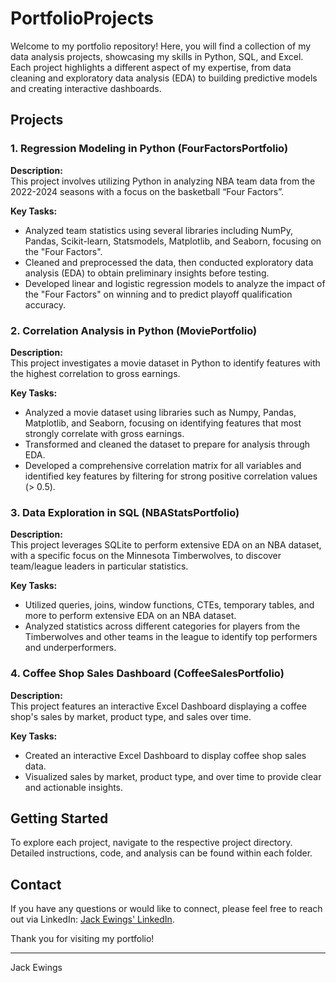 # PortfolioProjects

Welcome to my portfolio repository! Here, you will find a collection of my data analysis projects, showcasing my skills in Python, SQL, and Excel. Each project highlights a different aspect of my expertise, from data cleaning and exploratory data analysis (EDA) to building predictive models and creating interactive dashboards.

## Projects

### 1. Regression Modeling in Python (FourFactorsPortfolio)
**Description:**  
This project involves utilizing Python in analyzing NBA team data from the 2022-2024 seasons with a focus on the basketball “Four Factors”.

**Key Tasks:**
- Analyzed team statistics using several libraries including NumPy, Pandas, Scikit-learn, Statsmodels, Matplotlib, and Seaborn, focusing on the "Four Factors".
- Cleaned and preprocessed the data, then conducted exploratory data analysis (EDA) to obtain preliminary insights before testing.
- Developed linear and logistic regression models to analyze the impact of the "Four Factors" on winning and to predict playoff qualification accuracy.

### 2. Correlation Analysis in Python (MoviePortfolio)
**Description:**  
This project investigates a movie dataset in Python to identify features with the highest correlation to gross earnings.

**Key Tasks:**
- Analyzed a movie dataset using libraries such as Numpy, Pandas, Matplotlib, and Seaborn, focusing on identifying features that most strongly correlate with gross earnings.
- Transformed and cleaned the dataset to prepare for analysis through EDA.
- Developed a comprehensive correlation matrix for all variables and identified key features by filtering for strong positive correlation values (> 0.5).

### 3. Data Exploration in SQL (NBAStatsPortfolio)
**Description:**  
This project leverages SQLite to perform extensive EDA on an NBA dataset, with a specific focus on the Minnesota Timberwolves, to discover team/league leaders in particular statistics.

**Key Tasks:**
- Utilized queries, joins, window functions, CTEs, temporary tables, and more to perform extensive EDA on an NBA dataset.
- Analyzed statistics across different categories for players from the Timberwolves and other teams in the league to identify top performers and underperformers.

### 4. Coffee Shop Sales Dashboard (CoffeeSalesPortfolio)
**Description:**  
This project features an interactive Excel Dashboard displaying a coffee shop's sales by market, product type, and sales over time.

**Key Tasks:**
- Created an interactive Excel Dashboard to display coffee shop sales data.
- Visualized sales by market, product type, and over time to provide clear and actionable insights.

## Getting Started

To explore each project, navigate to the respective project directory. Detailed instructions, code, and analysis can be found within each folder.

## Contact

If you have any questions or would like to connect, please feel free to reach out via LinkedIn: [Jack Ewings' LinkedIn](https://www.linkedin.com/in/jack-ewings-profile/).

Thank you for visiting my portfolio!

---

Jack Ewings
